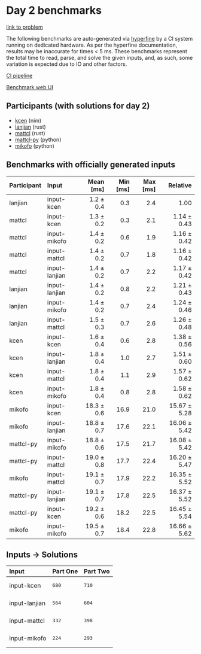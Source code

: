 # Day 2 benchmarks

[link to problem](https://adventofcode.com/2024/day/2)

The following benchmarks are auto-generated via
[hyperfine](https://github.com/sharkdp/hyperfine) by a CI system running on
dedicated hardware. As per the hyperfine documentation, results may be
inaccurate for times < 5 ms. These benchmarks represent the total time to read,
parse, and solve the given inputs, and, as such, some variation is expected due
to IO and other factors.

[CI pipeline](http://ci.papercode.net:8080/teams/main/pipelines/aoc2024)

[Benchmark web UI](https://aoc.ancalagon.black)


## Participants (with solutions for day 2)

- [kcen](https://github.com/kcen/aoc2024) (nim)
- [lanjian](https://github.com/lanjian/aoc-2024) (rust)
- [mattcl](https://github.com/mattcl/aoc2024) (rust)
- [mattcl-py](https://github.com/mattcl/aoc2024-py) (python)
- [mikofo](https://github.com/mikofo/aoc2024) (python)


## Benchmarks with officially generated inputs

| Participant | Input | Mean [ms] | Min [ms] | Max [ms] | Relative |
|:---|:---|---:|---:|---:|---:|
| lanjian | input-kcen | 1.2 ± 0.4 | 0.3 | 2.4 | 1.00 |
| mattcl | input-kcen | 1.3 ± 0.2 | 0.3 | 2.1 | 1.14 ± 0.43 |
| mattcl | input-mikofo | 1.4 ± 0.2 | 0.6 | 1.9 | 1.16 ± 0.42 |
| mattcl | input-mattcl | 1.4 ± 0.2 | 0.7 | 1.8 | 1.16 ± 0.42 |
| mattcl | input-lanjian | 1.4 ± 0.2 | 0.7 | 2.2 | 1.17 ± 0.42 |
| lanjian | input-lanjian | 1.4 ± 0.2 | 0.8 | 2.2 | 1.21 ± 0.43 |
| lanjian | input-mikofo | 1.4 ± 0.2 | 0.7 | 2.4 | 1.24 ± 0.46 |
| lanjian | input-mattcl | 1.5 ± 0.3 | 0.7 | 2.6 | 1.26 ± 0.48 |
| kcen | input-kcen | 1.6 ± 0.4 | 0.6 | 2.8 | 1.38 ± 0.56 |
| kcen | input-lanjian | 1.8 ± 0.4 | 1.0 | 2.7 | 1.51 ± 0.60 |
| kcen | input-mattcl | 1.8 ± 0.4 | 1.1 | 2.9 | 1.57 ± 0.62 |
| kcen | input-mikofo | 1.8 ± 0.4 | 0.8 | 2.8 | 1.58 ± 0.62 |
| mikofo | input-kcen | 18.3 ± 0.6 | 16.9 | 21.0 | 15.67 ± 5.28 |
| mikofo | input-lanjian | 18.8 ± 0.7 | 17.6 | 22.1 | 16.06 ± 5.42 |
| mattcl-py | input-mikofo | 18.8 ± 0.6 | 17.5 | 21.7 | 16.08 ± 5.42 |
| mattcl-py | input-mattcl | 19.0 ± 0.8 | 17.7 | 22.4 | 16.20 ± 5.47 |
| mikofo | input-mattcl | 19.1 ± 0.7 | 17.9 | 22.2 | 16.35 ± 5.52 |
| mattcl-py | input-lanjian | 19.1 ± 0.7 | 17.8 | 22.5 | 16.37 ± 5.52 |
| mattcl-py | input-kcen | 19.2 ± 0.6 | 18.2 | 22.5 | 16.45 ± 5.54 |
| mikofo | input-mikofo | 19.5 ± 0.7 | 18.4 | 22.8 | 16.66 ± 5.62 |


## Inputs -> Solutions

| Input | Part One | Part Two |
|:---|:---|:---|
|input-kcen|<pre>680</pre>|<pre>710</pre>|
|input-lanjian|<pre>564</pre>|<pre>604</pre>|
|input-mattcl|<pre>332</pre>|<pre>398</pre>|
|input-mikofo|<pre>224</pre>|<pre>293</pre>|